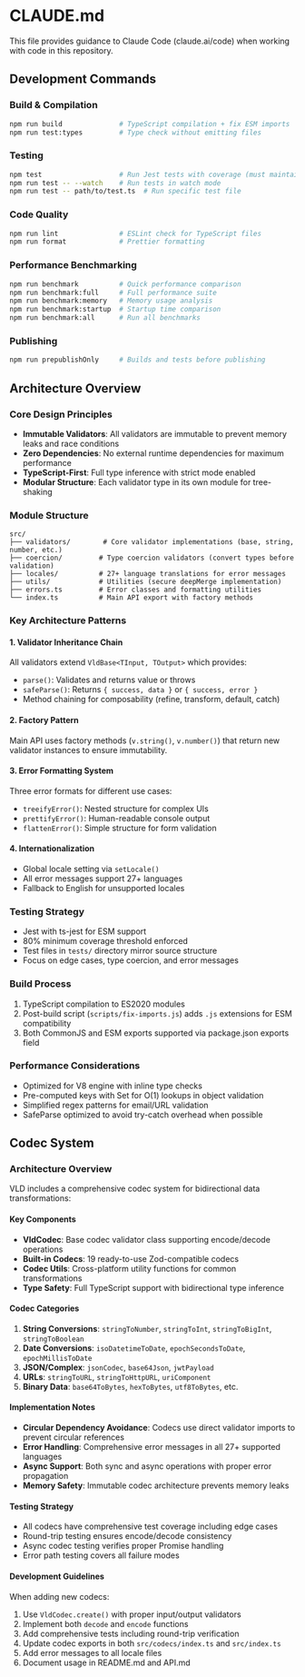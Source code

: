 # CLAUDE.md

This file provides guidance to Claude Code (claude.ai/code) when working with code in this repository.

## Development Commands

### Build & Compilation
```bash
npm run build              # TypeScript compilation + fix ESM imports
npm run test:types         # Type check without emitting files
```

### Testing
```bash
npm test                   # Run Jest tests with coverage (must maintain 80% threshold)
npm run test -- --watch    # Run tests in watch mode
npm run test -- path/to/test.ts  # Run specific test file
```

### Code Quality
```bash
npm run lint               # ESLint check for TypeScript files
npm run format             # Prettier formatting
```

### Performance Benchmarking
```bash
npm run benchmark          # Quick performance comparison
npm run benchmark:full     # Full performance suite
npm run benchmark:memory   # Memory usage analysis
npm run benchmark:startup  # Startup time comparison
npm run benchmark:all      # Run all benchmarks
```

### Publishing
```bash
npm run prepublishOnly     # Builds and tests before publishing
```

## Architecture Overview

### Core Design Principles
- **Immutable Validators**: All validators are immutable to prevent memory leaks and race conditions
- **Zero Dependencies**: No external runtime dependencies for maximum performance
- **TypeScript-First**: Full type inference with strict mode enabled
- **Modular Structure**: Each validator type in its own module for tree-shaking

### Module Structure
```
src/
├── validators/        # Core validator implementations (base, string, number, etc.)
├── coercion/         # Type coercion validators (convert types before validation)
├── locales/          # 27+ language translations for error messages
├── utils/            # Utilities (secure deepMerge implementation)
├── errors.ts         # Error classes and formatting utilities
└── index.ts          # Main API export with factory methods
```

### Key Architecture Patterns

#### 1. Validator Inheritance Chain
All validators extend `VldBase<TInput, TOutput>` which provides:
- `parse()`: Validates and returns value or throws
- `safeParse()`: Returns `{ success, data }` or `{ success, error }`
- Method chaining for composability (refine, transform, default, catch)

#### 2. Factory Pattern
Main API uses factory methods (`v.string()`, `v.number()`) that return new validator instances to ensure immutability.

#### 3. Error Formatting System
Three error formats for different use cases:
- `treeifyError()`: Nested structure for complex UIs
- `prettifyError()`: Human-readable console output
- `flattenError()`: Simple structure for form validation

#### 4. Internationalization
- Global locale setting via `setLocale()`
- All error messages support 27+ languages
- Fallback to English for unsupported locales

### Testing Strategy
- Jest with ts-jest for ESM support
- 80% minimum coverage threshold enforced
- Test files in `tests/` directory mirror source structure
- Focus on edge cases, type coercion, and error messages

### Build Process
1. TypeScript compilation to ES2020 modules
2. Post-build script (`scripts/fix-imports.js`) adds `.js` extensions for ESM compatibility
3. Both CommonJS and ESM exports supported via package.json exports field

### Performance Considerations
- Optimized for V8 engine with inline type checks
- Pre-computed keys with Set for O(1) lookups in object validation
- Simplified regex patterns for email/URL validation
- SafeParse optimized to avoid try-catch overhead when possible

## Codec System

### Architecture Overview
VLD includes a comprehensive codec system for bidirectional data transformations:

#### Key Components
- **VldCodec**: Base codec validator class supporting encode/decode operations
- **Built-in Codecs**: 19 ready-to-use Zod-compatible codecs
- **Codec Utils**: Cross-platform utility functions for common transformations
- **Type Safety**: Full TypeScript support with bidirectional type inference

#### Codec Categories
1. **String Conversions**: `stringToNumber`, `stringToInt`, `stringToBigInt`, `stringToBoolean`
2. **Date Conversions**: `isoDatetimeToDate`, `epochSecondsToDate`, `epochMillisToDate` 
3. **JSON/Complex**: `jsonCodec`, `base64Json`, `jwtPayload`
4. **URLs**: `stringToURL`, `stringToHttpURL`, `uriComponent`
5. **Binary Data**: `base64ToBytes`, `hexToBytes`, `utf8ToBytes`, etc.

#### Implementation Notes
- **Circular Dependency Avoidance**: Codecs use direct validator imports to prevent circular references
- **Error Handling**: Comprehensive error messages in all 27+ supported languages
- **Async Support**: Both sync and async operations with proper error propagation
- **Memory Safety**: Immutable codec architecture prevents memory leaks

#### Testing Strategy
- All codecs have comprehensive test coverage including edge cases
- Round-trip testing ensures encode/decode consistency
- Async codec testing verifies proper Promise handling
- Error path testing covers all failure modes

#### Development Guidelines
When adding new codecs:
1. Use `VldCodec.create()` with proper input/output validators
2. Implement both `decode` and `encode` functions
3. Add comprehensive tests including round-trip verification
4. Update codec exports in both `src/codecs/index.ts` and `src/index.ts`
5. Add error messages to all locale files
6. Document usage in README.md and API.md